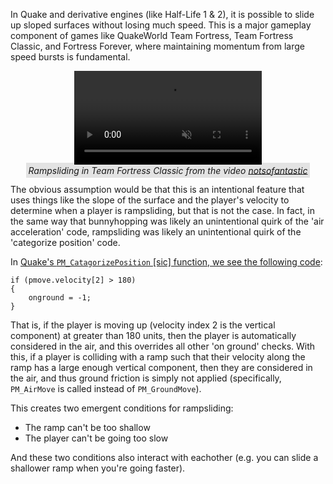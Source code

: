 In Quake and derivative engines (like Half-Life 1 & 2), it is possible to slide up sloped surfaces without losing much speed. This is a major gameplay component of games like QuakeWorld Team Fortress, Team Fortress Classic, and Fortress Forever, where maintaining momentum from large speed bursts is fundamental.

<div style="text-align: center;">
<video autoplay loop muted style="margin-left:auto; margin-right:auto; display: block;">
	<source src="/images/rampsliding-engine-quirk/rampslide.mp4" type="video/mp4">
</video>
<i style="background-color: rgba(0,0,0, .1); margin:0; padding: .25em;">Rampsliding in Team Fortress Classic from the video <a href="https://www.youtube.com/watch?v=uWGUoMbv-VA">notsofantastic</a></i>
</div>

The obvious assumption would be that this is an intentional feature that uses things like the slope of the surface and the player's velocity to determine when a player is rampsliding, but that is not the case. In fact, in the same way that bunnyhopping was likely an unintentional quirk of the 'air acceleration' code, rampsliding was likely an unintentional quirk of the 'categorize position' code.

In [Quake's `PM_CatagorizePosition` \[sic\] function, we see the following code](https://github.com/id-Software/Quake/blob/bf4ac424ce754894ac8f1dae6a3981954bc9852d/QW/client/pmove.c#L587-L590):

```language-c
if (pmove.velocity[2] > 180)
{
	onground = -1;
}
```

That is, if the player is moving up (velocity index 2 is the vertical component) at greater than 180 units, then the player is automatically considered in the air, and this overrides all other 'on ground' checks. With this, if a player is colliding with a ramp such that their velocity along the ramp has a large enough vertical component, then they are considered in the air, and thus ground friction is simply not applied (specifically, `PM_AirMove` is called instead of `PM_GroundMove`).

This creates two emergent conditions for rampsliding:

- The ramp can't be too shallow
- The player can't be going too slow

And these two conditions also interact with eachother (e.g. you can slide a shallower ramp when you're going faster).

<div style="text-align: center;">
	<style scoped>
		#velocity-example {
			margin-right: auto; margin-left: auto; display: block;
			width: 500px; height: 400px;
			position: relative;
			background-color: #eee;
			overflow: hidden;
		}
		#velocity-slope {
			position: absolute;
			bottom: 30px;
			right: 50px;
			width: 400px;
			height: 5px;
			background-color: black;
			transform-origin: 100% 100%;
			transform: rotate(30deg);
		}
		#velocity-slope-angle {
			position: absolute;
			bottom: 35px;
			left: 60px;
		}
		#velocity-slope-angle-circle {
			position: absolute;
			overflow: hidden;
			padding: 0; margin: 0;
			width: 400px; height: 400px;
			right: 50px; bottom: 30px;
		}
		#velocity-slope-angle-circle > div {
			position: absolute;
			border: dashed 1px rgba(0,0,0,0.5);
			border-right: 0; border-bottom: 0;
			width: 399px; height: 399px;
			right: 0px; bottom: 0px;
			border-radius: 100% 0 0 0;
			transform-origin: 100% 100%;
			transform: rotate(-60deg);
		}
		#velocity-ground {
			position: absolute;
			bottom: 30px;
			right: 50px;
			width: 400px;
			height: 1px;
			background-color: rgba(0,0,0,0.5);
		}
		#velocity-arrow {
			position: absolute;
			bottom: 30px;
			right: 50px;
			width: 200px;
			height: 3px;
			transform-origin: 100% 5px;
			transform: rotate(30deg) translate(-100px, -20px);
			background-color: black;
			z-index: 5;
		}
		.rampsliding #velocity-arrow {
			background-color: #69A9CE;
		}
		#velocity-arrow::after { 
	    content: '';
	    width: 0; 
	    height: 0; 
	    border-top: 5px solid transparent;
	    border-bottom: 5px solid transparent;
	    border-right: 20px solid black;
	    position: absolute;
	    left: 0px;
	    top: -4px;
			z-index: 5;
		}
		.rampsliding #velocity-arrow::after {
			border-right-color: #69A9CE;
		}
		#velocity-magnitude {
			position: absolute;
			left: 50%;
			bottom: 0em;
			font-size: 90%;
			transform: translate(-50%, 0);
		}
		#velocity-components {
			position: absolute;
			border-right: 1px dashed;
			border-top: 1px dashed;
			border-color: rgba(0,0,0,.5);
			z-index: 4;
			left: 201.767px; bottom: 97.317px;
			width: 174.367px; height: 103.183px;
		}
		#velocity-x {
			position:absolute;
			text-align: center;
			top: -2em;
			left: 50%;
			transform: translate(-50%, 0);
		}
		#velocity-y {
			position:absolute;
			left: 100%;
			margin-left: 1em;
			top: 50%;
			transform: translate(0, -50%);
			text-align: left;
			color: red;
			font-weight: bold;
		}
		.rampsliding #velocity-y {
			color: green;
		}
		#velocity-status {
			position:absolute;
			left: 0px; right: 0px; top: 1em;
			text-align: center;
		}
	</style>
	<script>
		/* jshint esversion: 6 */
		(function() {
			function startAnimation(options) {
				let start = performance.now();

				requestAnimationFrame(function animate(time) {
					// timeFraction goes from 0 to 1
					let timeFraction = (time - start) / options.duration;
					if (timeFraction > 1) timeFraction = 1;

					// calculate the current animation state
					let progress = options.timing(timeFraction);
					if (progress < 0) {
						return;
					}

					options.draw(progress); // draw it

					if (timeFraction < 1) {
						requestAnimationFrame(animate);
					} else if (options.next) {
						startAnimation(options.next);
					}
				});
			}
			var ready = function() {
				var container = document.getElementById('velocity-example');
				var slope = document.getElementById('velocity-slope');
				var slopeAngle = document.getElementById('velocity-slope-angle');
				var slopeAngleCircle = document.getElementById('velocity-slope-angle-circle').firstElementChild;
				var arrow = document.getElementById('velocity-arrow');
				var velocityComponents = document.getElementById('velocity-components');
				var curMagnitude = 700;
				var curAngle = 30;
				var cancelAnimation = false;

				var update = function(degrees, magnitude) {
					curAngle = degrees;
					curMagnitude = magnitude;
					var radians = degrees / 180 * Math.PI;
					
					slope.style.transform = 'rotate(' + degrees + 'deg)';
					slopeAngle.innerHTML = Math.round(degrees) + "&deg;"; 
					var circleAngle = -(90 - degrees);
					slopeAngleCircle.style.transform = 'rotate(' + circleAngle + 'deg)';

					arrow.style.width = (magnitude / 3.5) + 'px';
					arrow.style.transform = 'rotate(' + degrees + 'deg) translate(-100px, -20px)';
					arrowBounds = arrow.getBoundingClientRect();
					containerBounds = container.getBoundingClientRect();
					velocityComponents.style.left = (arrowBounds.left-containerBounds.left)+'px';
					velocityComponents.style.bottom = Math.abs(arrowBounds.bottom-containerBounds.bottom)+'px';
					velocityComponents.style.width = (arrowBounds.right-arrowBounds.left)+'px';
					velocityComponents.style.height = Math.abs(arrowBounds.top-arrowBounds.bottom)+'px';

					var x = Math.cos(radians) * magnitude;
					var y = Math.sin(radians) * magnitude;
					document.getElementById('velocity-x').innerHTML = Math.round(x);
					document.getElementById('velocity-y').innerHTML = Math.round(y);
					document.getElementById('velocity-magnitude').innerHTML = Math.round(magnitude);

					var rampsliding = y > 180;
					if (rampsliding) {
						container.classList.add('rampsliding');
						document.getElementById('velocity-status').innerHTML = "player state: 'in air'";
					} else {
						container.classList.remove('rampsliding');
						document.getElementById('velocity-status').innerHTML = "player state: 'on ground'";
					}
				};

				container.addEventListener('mousemove', e => {
					cancelAnimation = true;
					var slopeRect = slope.getBoundingClientRect();
					var anchorX = window.scrollX + slopeRect.right;
					var anchorY = window.scrollY + slopeRect.bottom;
					var radians = Math.atan2(-(e.pageY - anchorY), -(e.pageX - anchorX));
					var degrees = radians * 180 / Math.PI;
					degrees = Math.max(5, Math.min(degrees, 50));
					update(degrees, curMagnitude);
				});

				var thirtyToTen = {
					duration: 2000,
					timing: function(timeFraction) { return cancelAnimation ? -1 : timeFraction; },
					draw: function(progress) {
						update(30 - 20 * Math.min(1, 1.5 * progress), curMagnitude);
					}
				};
				var tenToTwenty = {
					duration: 1000,
					timing: function(timeFraction) { return cancelAnimation ? -1 : timeFraction; },
					draw: function(progress) {
						update(10 + 10 * progress, curMagnitude);
					}
				};
				var magnitudeAnimDown = {
					duration: 2000,
					timing: function(timeFraction) { return cancelAnimation ? -1 : timeFraction; },
					draw: function(progress) {
						update(20, 700 - 300 * Math.min(1, 1.5 * progress));
					}
				};
				var magnitudeAnimUp = {
					duration: 2000,
					timing: function(timeFraction) { return cancelAnimation ? -1 : timeFraction; },
					draw: function(progress) {
						update(20, 400 + 300 * progress);
					}
				};
				var twentyToTen = {
					duration: 1500,
					timing: function(timeFraction) { return cancelAnimation ? -1 : timeFraction; },
					draw: function(progress) {
						update(20 - 10 * Math.min(1, 1.5 * progress), curMagnitude);
					}
				};
				thirtyToTen.next = tenToTwenty;
				tenToTwenty.next = magnitudeAnimDown;
				magnitudeAnimDown.next = magnitudeAnimUp;
				magnitudeAnimUp.next = twentyToTen;
				twentyToTen.next = tenToTwenty;
				startAnimation(thirtyToTen);
			};
			if (document.readyState == 'complete' || document.readyState == 'loaded') {
				ready();
			} else {
				window.addEventListener('DOMContentLoaded', ready);
			}
		})();
	</script>
	<div id="velocity-example" class="rampsliding">
		<div id="velocity-slope"></div>
		<div id="velocity-ground"></div>
		<div id="velocity-slope-angle">30&deg;</div>
		<div id="velocity-slope-angle-circle"><div></div></div>
		<div id="velocity-arrow" class="rampsliding">
			<div id="velocity-magnitude">700</div>
		</div>
		<div id="velocity-components">
			<div id="velocity-x">606</div>
			<div id="velocity-y">350</div>
		</div>
		<div id="velocity-status">player state: 'in air'</div>
	</div>
	<i style="background-color: rgba(0,0,0, .1); margin:0; padding: .25em;">Mouse over the diagram to interact with it</i>
</div>

Similar code exists [in the Half-Life (GoldSrc) engine](https://github.com/ValveSoftware/halflife/blob/c76dd531a79a176eef7cdbca5a80811123afbbe2/pm_shared/pm_shared.c#L1563-L1566):

```language-c
if (pmove->velocity[2] > 180)   // Shooting up really fast.  Definitely not on ground.
{
	pmove->onground = -1;
}
```

and [in the Half-Life 2 (Source) engine](https://github.com/ValveSoftware/source-sdk-2013/blob/0d8dceea4310fde5706b3ce1c70609d72a38efdf/mp/src/game/shared/gamemovement.cpp#L3832-L3837):

```language-c
// Was on ground, but now suddenly am not
if ( bMovingUpRapidly || 
	( bMovingUp && player->GetMoveType() == MOVETYPE_LADDER ) )   
{
	SetGroundEntity( NULL );
}
```

## Why would this code exist?

It seems like this code is mostly a catch-all fix to resolve any instance where a player is moved by an external force that *should* push them off the ground, but that doesn't directly alter the player's 'on ground' flag--things like explosions, or `trigger_push` brush entities. This is necessary because the 'on ground' and 'in air' states are handled very differently: for example, when on the ground, the player's vertical velocity is set to zero every frame.

## Why do you still slow down while rampsliding?

Stuff about `ClipVelocity` here. [Experimental adjustable rampslide 'friction' implementation from the FF beta way back when for reference](https://github.com/fortressforever/fortressforever/blob/dev/svn/game_shared/gamemovement.cpp#L2742-L2769).

## What about surfing (like in [Counter-Strike surf maps](https://www.youtube.com/watch?v=hMsPf8eSW3k))?

Surfing comes from a separate but related mechanism. If a surface is steep enough, then the player is *always* considered 'in the air' when colliding with it.
